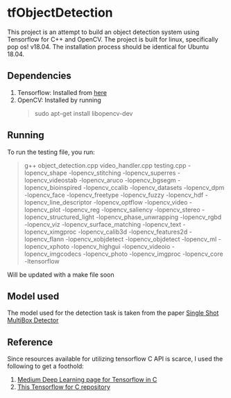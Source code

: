# tfObjectDetection
This project is an attempt to build an object detection system using Tensorflow for C++ and OpenCV. The project is built for linux, specifically pop os! v18.04. The installation process should be identical for Ubuntu 18.04. 


## Dependencies
1. Tensorflow: Installed from [here](https://www.tensorflow.org/install/lang_c)
2. OpenCV: Installed by running 
    > sudo apt-get install libopencv-dev


## Running
To run the testing file, you run:<br/>
> g++ object_detection.cpp video_handler.cpp testing.cpp -lopencv_shape -lopencv_stitching -lopencv_superres -lopencv_videostab -lopencv_aruco -lopencv_bgsegm -lopencv_bioinspired -lopencv_ccalib -lopencv_datasets -lopencv_dpm -lopencv_face -lopencv_freetype -lopencv_fuzzy -lopencv_hdf -lopencv_line_descriptor -lopencv_optflow -lopencv_video -lopencv_plot -lopencv_reg -lopencv_saliency -lopencv_stereo -lopencv_structured_light -lopencv_phase_unwrapping -lopencv_rgbd -lopencv_viz -lopencv_surface_matching -lopencv_text -lopencv_ximgproc -lopencv_calib3d -lopencv_features2d -lopencv_flann -lopencv_xobjdetect -lopencv_objdetect -lopencv_ml -lopencv_xphoto -lopencv_highgui -lopencv_videoio -lopencv_imgcodecs -lopencv_photo -lopencv_imgproc -lopencv_core -ltensorflow  


Will be updated with a make file soon

## Model used
The model used for the detection task is taken from the paper [Single Shot MultiBox Detector](https://arxiv.org/abs/1512.02325)

## Reference
Since resources available for utilizing tensorflow C API is scarce, I used the following to get a foothold:  
1. [Medium Deep Learning page for Tensorflow in C](https://medium.com/@danishshres/single-shot-detection-using-tensorflow-c-api-edfe5d9942a4)
2. [This Tensorflow for C repository](https://github.com/rky0930/tf_c_api)

